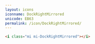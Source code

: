 ```yaml
---
layout: icons
iconname: DockRightMirrored
unicode: EB63
permalink: /icon/DockRightMirrored/
---
```


``` html
<i class="mi mi-DockRightMirrored"></i>
```
